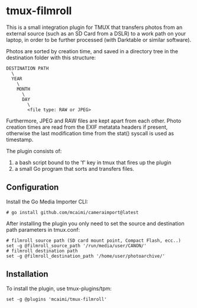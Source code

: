 # **tmux-filmroll** #

This is a small integration plugin for TMUX that transfers photos from an external source (such as an SD Card from a DSLR) to a work path on your laptop, 
in order to be further processed (with Darktable or similar software).

Photos are sorted by creation time, and saved in a directory tree in the destination folder with this structure:

    DESTINATION PATH
      \
      YEAR
        \
        MONTH
          \
          DAY
            \
            <file type: RAW or JPEG>

Furthermore, JPEG and RAW files are kept apart from each other. 
Photo creation times are read from the EXIF metatata headers if present, otherwise the last modification time from the stat() syscall is used as timestamp.

The plugin consists of:

 1. a bash script bound to the 'f' key in tmux that fires up the plugin
 2. a small Go program that sorts and transfers files.


## Configuration ##

Install the Go Media Importer CLI:

    # go install github.com/mcaimi/cameraimport@latest

After installing the plugin you only need to set the source and destination path parameters in tmux.conf:

    # filmroll source path (SD card mount point, Compact Flash, ecc..)
    set -g @filmroll_source_path '/run/media/user/CANON/'
    # filmroll destination path
    set -g @filmroll_destination_path '/home/user/photoarchive/'


## Installation ##

To install the plugin, use tmux-plugins/tpm:

    set -g @plugins 'mcaimi/tmux-filmroll'

